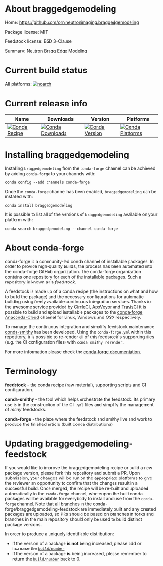 About braggedgemodeling
=======================

Home: https://github.com/ornlneutronimaging/braggedgemodeling

Package license: MIT

Feedstock license: BSD 3-Clause

Summary: Neutron Bragg Edge Modeling



Current build status
====================

All platforms:
[![noarch](https://img.shields.io/circleci/project/github/conda-forge/braggedgemodeling-feedstock/master.svg?label=noarch)](https://circleci.com/gh/conda-forge/braggedgemodeling-feedstock)

Current release info
====================

| Name | Downloads | Version | Platforms |
| --- | --- | --- | --- |
| [![Conda Recipe](https://img.shields.io/badge/recipe-braggedgemodeling-green.svg)](https://anaconda.org/conda-forge/braggedgemodeling) | [![Conda Downloads](https://img.shields.io/conda/dn/conda-forge/braggedgemodeling.svg)](https://anaconda.org/conda-forge/braggedgemodeling) | [![Conda Version](https://img.shields.io/conda/vn/conda-forge/braggedgemodeling.svg)](https://anaconda.org/conda-forge/braggedgemodeling) | [![Conda Platforms](https://img.shields.io/conda/pn/conda-forge/braggedgemodeling.svg)](https://anaconda.org/conda-forge/braggedgemodeling) |

Installing braggedgemodeling
============================

Installing `braggedgemodeling` from the `conda-forge` channel can be achieved by adding `conda-forge` to your channels with:

```
conda config --add channels conda-forge
```

Once the `conda-forge` channel has been enabled, `braggedgemodeling` can be installed with:

```
conda install braggedgemodeling
```

It is possible to list all of the versions of `braggedgemodeling` available on your platform with:

```
conda search braggedgemodeling --channel conda-forge
```


About conda-forge
=================

conda-forge is a community-led conda channel of installable packages.
In order to provide high-quality builds, the process has been automated into the
conda-forge GitHub organization. The conda-forge organization contains one repository
for each of the installable packages. Such a repository is known as a *feedstock*.

A feedstock is made up of a conda recipe (the instructions on what and how to build
the package) and the necessary configurations for automatic building using freely
available continuous integration services. Thanks to the awesome service provided by
[CircleCI](https://circleci.com/), [AppVeyor](https://www.appveyor.com/)
and [TravisCI](https://travis-ci.org/) it is possible to build and upload installable
packages to the [conda-forge](https://anaconda.org/conda-forge)
[Anaconda-Cloud](https://anaconda.org/) channel for Linux, Windows and OSX respectively.

To manage the continuous integration and simplify feedstock maintenance
[conda-smithy](https://github.com/conda-forge/conda-smithy) has been developed.
Using the ``conda-forge.yml`` within this repository, it is possible to re-render all of
this feedstock's supporting files (e.g. the CI configuration files) with ``conda smithy rerender``.

For more information please check the [conda-forge documentation](https://conda-forge.org/docs/).

Terminology
===========

**feedstock** - the conda recipe (raw material), supporting scripts and CI configuration.

**conda-smithy** - the tool which helps orchestrate the feedstock.
                   Its primary use is in the construction of the CI ``.yml`` files
                   and simplify the management of *many* feedstocks.

**conda-forge** - the place where the feedstock and smithy live and work to
                  produce the finished article (built conda distributions)


Updating braggedgemodeling-feedstock
====================================

If you would like to improve the braggedgemodeling recipe or build a new
package version, please fork this repository and submit a PR. Upon submission,
your changes will be run on the appropriate platforms to give the reviewer an
opportunity to confirm that the changes result in a successful build. Once
merged, the recipe will be re-built and uploaded automatically to the
`conda-forge` channel, whereupon the built conda packages will be available for
everybody to install and use from the `conda-forge` channel.
Note that all branches in the conda-forge/braggedgemodeling-feedstock are
immediately built and any created packages are uploaded, so PRs should be based
on branches in forks and branches in the main repository should only be used to
build distinct package versions.

In order to produce a uniquely identifiable distribution:
 * If the version of a package **is not** being increased, please add or increase
   the [``build/number``](https://conda.io/docs/user-guide/tasks/build-packages/define-metadata.html#build-number-and-string).
 * If the version of a package **is** being increased, please remember to return
   the [``build/number``](https://conda.io/docs/user-guide/tasks/build-packages/define-metadata.html#build-number-and-string)
   back to 0.
